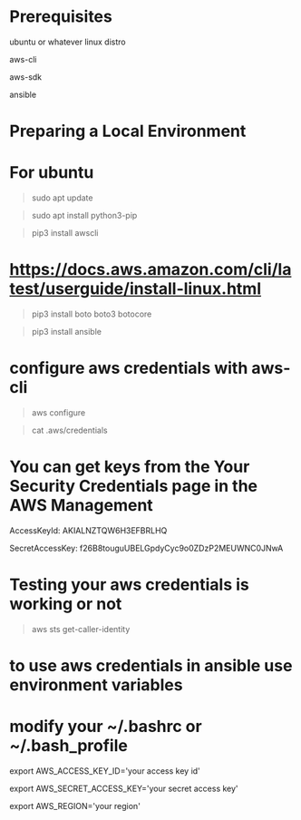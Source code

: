 # Prerequisites
ubuntu or whatever linux distro

aws-cli

aws-sdk

ansible

# Preparing a Local Environment
# For ubuntu

> sudo apt update

> sudo apt install python3-pip

> pip3 install awscli  

# https://docs.aws.amazon.com/cli/latest/userguide/install-linux.html

> pip3 install boto boto3 botocore

> pip3 install ansible

# configure aws credentials with aws-cli
> aws configure

> cat .aws/credentials

# You can get keys from the Your Security Credentials page in the AWS Management 
AccessKeyId: AKIALNZTQW6H3EFBRLHQ

SecretAccessKey: f26B8touguUBELGpdyCyc9o0ZDzP2MEUWNC0JNwA

# Testing your aws credentials is working or not

> aws sts get-caller-identity

# to use aws credentials in ansible use environment variables
# modify your ~/.bashrc or ~/.bash_profile

export AWS_ACCESS_KEY_ID='your access key id'

export AWS_SECRET_ACCESS_KEY='your secret access key'

export AWS_REGION='your region'























